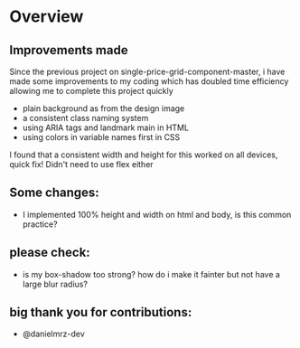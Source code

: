 # Overview
## Improvements made
Since the previous project on single-price-grid-component-master, i have made some improvements to my coding which has doubled time efficiency allowing me to complete this project quickly
- plain background as from the design image
- a consistent class naming system 
- using ARIA tags and landmark main in HTML
- using colors in variable names first in CSS

I found that a consistent width and height for this worked on all devices, quick fix! Didn't need to use flex either

## Some changes:
- I implemented 100% height and width on html and body, is this common practice? 

## please check:
- is my box-shadow too strong? how do i make it fainter but not have a large blur radius?
## big thank you for contributions:
- @danielmrz-dev


